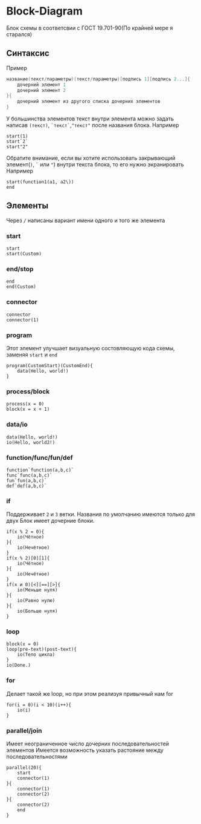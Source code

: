 # Block-Diagram
Блок схемы в соответсвии с ГОСТ 19.701-90(По крайней мере я старался)
## Синтаксис
Пример
```lua
название(текст/параметры)(текст/параметры)[подпись 1][подпись 2...]{
    дочерний элемент 1
    дочерний элемент 2
}{
    дочерний элемент из другого списка дочерних элементов
}
```
У большинства элементов текст внутри элемента можно задать написав `(текст)`,
``` `текст` ```,`"текст"` после названия блока. Например
```flow-graph
start(1)
start`2`
start"2"
```
Обратите внимание, если вы хотите использовать закрывающий элемент(`)`, ``` ` ``` или `"`) внутри текста блока, то его нужно экранировать
Например
```flow-graph
start(function1(a1, a2\))
end
```

## Элементы
Через `/` написаны вариант имени одного и того же элемента 

### start

```flow-graph
start
start(Custom)
```
### end/stop
```flow-graph
end
end(Custom)
```
### connector
```flow-graph
connector
connector(1)
```
### program
Этот элемент улучшает визуальную состовляющую кода схемы, заменяя `start` и `end`
```flow-graph
program(CustomStart)(CustomEnd){
    data(Hello, world!)
}
```
### process/block

```flow-graph
process(x = 0)
block(x = x + 1)
```

### data/io
```flow-graph
data(Hello, world!)
io(Hello, world2!)
```

### function/func/fun/def
```flow-graph
function`function(a,b,c)`
func`func(a,b,c)`
fun`fun(a,b,c)`
def`def(a,b,c)`
```

### if
Поддерживает `2` и `3` ветки. Названия по умолчанию имеются только для двух
Блок имеет дочерние блоки.
```flow-graph
if(x % 2 = 0){
    io(Чётное)
}{
    io(Нечётное)
}
if(x % 2)[0][1]{
    io(Чётное)
}{
    io(Нечётное)
}
if(x и 0)[<][==][>]{
    io(Меньше нуля)
}{
    io(Равно нулю)
}{
    io(Больше нуля)
}
```

### loop
```flow-graph
block(x = 0)
loop(pre-text)(post-text){
    io(Тело цикла)
}
io(Done.)
```

### for
Делает такой же loop, но при этом реализуя привычный нам for
```flow-graph
for(i = 0)(i < 10)(i++){
    io(i)
}
```

### parallel/join
Имеет неограниченное число дочерних последовательностей элементов
Имеется возможность указать растояние между последовательностями
```flow-graph
parallel(20){
    start
    connector(1)
}{
    connector(1)
    connector(2)
}{
    connector(2)
    end
}
```
